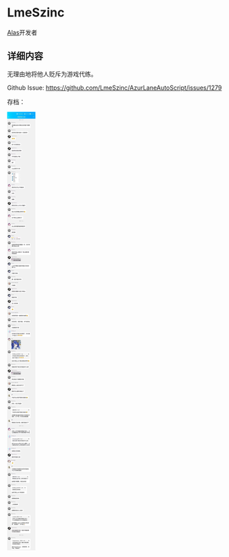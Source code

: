 # LmeSzinc

[Alas](https://github.com/LmeSzinc/AzurLaneAutoScript)开发者

## 详细内容

无理由地将他人贬斥为游戏代练。

Github Issue: <https://github.com/LmeSzinc/AzurLaneAutoScript/issues/1279>

存档：

![QQ chat record](/img/1707236221479.jpeg)
